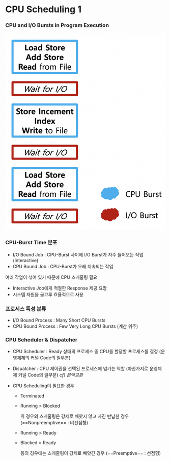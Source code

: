 

# CPU Scheduling 1



### CPU and I/O Bursts in Program Execution

![5-1-1](CS.assets/5-1-1.png)

### CPU-Burst Time 분포

- I/O Bound Job : CPU-Burst 사이에 I/O Burst가 자주 들어오는 작업 (Interactive)
- CPU Bound Job : CPU-Burst가 오래 지속되는 작업

여러 작업이 섞여 있기 때문에 CPU 스케줄링 필요

- Interactive Job에게 적절한 Response 제공 요망
- 시스템 자원을 골고루 효율적으로 사용



### 프로세스 특성 분류

- I/O Bound Process : Many Short CPU Bursts
- CPU Bound Process : Few Very Long CPU Bursts (계산 위주)



### CPU Scheduler & Dispatcher

- CPU Scheduler : Ready 상태의 프로세스 중 CPU를 할당할 프로세스를 결정 (운영체제의 커널 Code의 일부분)

- Dispatcher : CPU 제어권을 선택된 프로세스에 넘기는 역할 (마찬가지로 운영체제 커널 Code의 일부분)    *cf) 문맥교환*

- CPU Scheduling이 필요한 경우

  - Terminated
  - Running > Blocked

     위 경우의 스케줄링은 강제로 빼앗지 않고 자진 반납한 경우 (==Nonpreemptive== : 비선점형)

  - Running > Ready
  - Blocked > Ready

     등의 경우에는 스케줄링이 강제로 빼앗긴 경우 (==Preemptive== : 선점형)